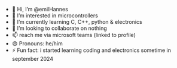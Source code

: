 - 👋 Hi, I’m @emilHannes
- 👀 I’m interested in microcontrollers
- 🌱 I’m currently learning C, C++, python & electronics
- 💞️ I’m looking to collaborate on nothing
- 📫 reach me via microsoft teams (linked to profile)
- 😄 Pronouns: he/him
- ⚡ Fun fact: i started learning coding and electronics sometime in september 2024

<!---
emilHannes/emilHannes is a ✨ special ✨ repository because its `README.md` (this file) appears on your GitHub profile.
You can click the Preview link to take a look at your changes.
--->
